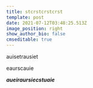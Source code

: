 ```yaml
---
title: stcrstcrstcrst
template: post
date: 2021-07-12T03:48:25.513Z
image_position: right
show_author_bio: false
cmseditable: true
---
```

auisetrausiet

eaurscauie

***aueiraursiecstuaie***